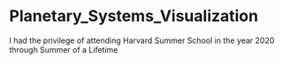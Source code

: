 # Planetary_Systems_Visualization

I had the privilege of attending Harvard Summer School in the year 2020 through Summer of a Lifetime
